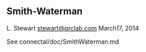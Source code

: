 ## Smith-Waterman

L. Stewart <stewart@qrclab.com>
March17, 2014

See connectal/doc/SmithWaterman.md
